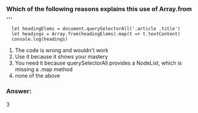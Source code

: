 ### Which of the following reasons explains this use of Array.from ...

```
  let headingElems = document.querySelectorAll('.article .title')
  let headings = Array.from(headingElems).map(t => t.textContent)
  console.log(headings)
```

1. The code is wrong and wouldn't work
2. Use it because it shows your mastery
3. You need it because querySelectorAll provides a NodeList, which is missing a .map method
4. none of the above

### Answer:

3